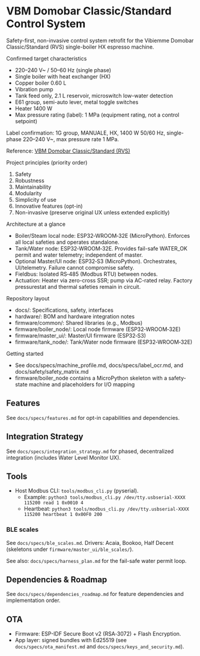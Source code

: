 # VBM Domobar Classic/Standard Control System

Safety-first, non-invasive control system retrofit for the Vibiemme Domobar Classic/Standard (RVS) single-boiler HX espresso machine.

Confirmed target characteristics
- 220–240 V~ / 50–60 Hz (single phase)
- Single boiler with heat exchanger (HX)
- Copper boiler 0.60 L
- Vibration pump
- Tank feed only, 2.1 L reservoir, microswitch low-water detection
- E61 group, semi-auto lever, metal toggle switches
- Heater 1400 W
- Max pressure rating (label): 1 MPa (equipment rating, not a control setpoint)

Label confirmation: 1G group, MANUALE, HX, 1400 W 50/60 Hz, single-phase 220–240 V~, max pressure rate 1 MPa.

Reference: [VBM Domobar Classic/Standard (RVS)](https://eembergen.nl/product/vbm-domobar-classic/)

Project principles (priority order)
1. Safety
2. Robustness
3. Maintainability
4. Modularity
5. Simplicity of use
6. Innovative features (opt-in)
7. Non-invasive (preserve original UX unless extended explicitly)

Architecture at a glance
- Boiler/Steam local node: ESP32‑WROOM‑32E (MicroPython). Enforces all local safeties and operates standalone.
- Tank/Water node: ESP32‑WROOM‑32E. Provides fail-safe WATER_OK permit and water telemetry; independent of master.
- Optional Master/UI node: ESP32‑S3 (MicroPython). Orchestrates, UI/telemetry. Failure cannot compromise safety.
- Fieldbus: Isolated RS‑485 (Modbus RTU) between nodes.
- Actuation: Heater via zero-cross SSR; pump via AC-rated relay. Factory pressurestat and thermal safeties remain in circuit.

Repository layout
- docs/: Specifications, safety, interfaces
- hardware/: BOM and hardware integration notes
- firmware/common/: Shared libraries (e.g., Modbus)
- firmware/boiler_node/: Local node firmware (ESP32‑WROOM‑32E)
- firmware/master_ui/: Master/UI firmware (ESP32‑S3)
- firmware/tank_node/: Tank/Water node firmware (ESP32‑WROOM‑32E)

Getting started
- See docs/specs/machine_profile.md, docs/specs/label_ocr.md, and docs/safety/safety_matrix.md
- firmware/boiler_node contains a MicroPython skeleton with a safety-state machine and placeholders for I/O mapping



## Features
See `docs/specs/features.md` for opt-in capabilities and dependencies.


## Integration Strategy
See `docs/specs/integration_strategy.md` for phased, decentralized integration (includes Water Level Monitor UX).


## Tools
- Host Modbus CLI: `tools/modbus_cli.py` (pyserial).
  - Example: `python3 tools/modbus_cli.py /dev/tty.usbserial-XXXX 115200 read 1 0x0010 4`
  - Heartbeat: `python3 tools/modbus_cli.py /dev/tty.usbserial-XXXX 115200 heartbeat 1 0x00F0 200`


### BLE scales
See `docs/specs/ble_scales.md`. Drivers: Acaia, Bookoo, Half Decent (skeletons under `firmware/master_ui/ble_scales/`).


See also: `docs/specs/harness_plan.md` for the fail-safe water permit loop.


## Dependencies & Roadmap
See `docs/specs/dependencies_roadmap.md` for feature dependencies and implementation order.


## OTA
- Firmware: ESP-IDF Secure Boot v2 (RSA‑3072) + Flash Encryption.
- App layer: signed bundles with Ed25519 (see `docs/specs/ota_manifest.md` and `docs/specs/keys_and_security.md`).
